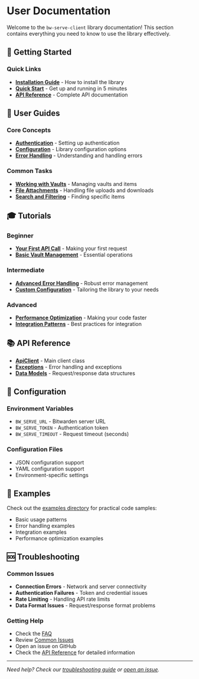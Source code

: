 # User Documentation

Welcome to the `bw-serve-client` library documentation! This section contains everything you need to know to use the library effectively.

## 🎯 Getting Started

### Quick Links

- **[Installation Guide](guides/installation.md)** - How to install the library
- **[Quick Start](tutorials/quick-start.md)** - Get up and running in 5 minutes
- **[API Reference](api-reference/)** - Complete API documentation

## 📖 User Guides

### Core Concepts

- **[Authentication](guides/authentication.md)** - Setting up authentication
- **[Configuration](guides/configuration.md)** - Library configuration options
- **[Error Handling](guides/error-handling.md)** - Understanding and handling errors

### Common Tasks

- **[Working with Vaults](guides/vault-operations.md)** - Managing vaults and items
- **[File Attachments](guides/attachments.md)** - Handling file uploads and downloads
- **[Search and Filtering](guides/search-filtering.md)** - Finding specific items

## 🎓 Tutorials

### Beginner

- **[Your First API Call](tutorials/first-api-call.md)** - Making your first request
- **[Basic Vault Management](tutorials/basic-vault-management.md)** - Essential operations

### Intermediate

- **[Advanced Error Handling](tutorials/advanced-error-handling.md)** - Robust error management
- **[Custom Configuration](tutorials/custom-configuration.md)** - Tailoring the library to your needs

### Advanced

- **[Performance Optimization](tutorials/performance-optimization.md)** - Making your code faster
- **[Integration Patterns](tutorials/integration-patterns.md)** - Best practices for integration

## 📚 API Reference

- **[ApiClient](api-reference/api-client.md)** - Main client class
- **[Exceptions](api-reference/exceptions.md)** - Error handling and exceptions
- **[Data Models](api-reference/data-models.md)** - Request/response data structures

## 🔧 Configuration

### Environment Variables

- `BW_SERVE_URL` - Bitwarden server URL
- `BW_SERVE_TOKEN` - Authentication token
- `BW_SERVE_TIMEOUT` - Request timeout (seconds)

### Configuration Files

- JSON configuration support
- YAML configuration support
- Environment-specific settings

## 📝 Examples

Check out the [examples directory](../../examples/) for practical code samples:

- Basic usage patterns
- Error handling examples
- Integration examples
- Performance optimization examples

## 🆘 Troubleshooting

### Common Issues

- **Connection Errors** - Network and server connectivity
- **Authentication Failures** - Token and credential issues
- **Rate Limiting** - Handling API rate limits
- **Data Format Issues** - Request/response format problems

### Getting Help

- Check the [FAQ](guides/faq.md)
- Review [Common Issues](guides/common-issues.md)
- Open an issue on GitHub
- Check the [API Reference](api-reference/) for detailed information

---

*Need help? Check our [troubleshooting guide](guides/troubleshooting.md) or [open an issue](https://github.com/harleypig/bw-serve-client/issues).*
